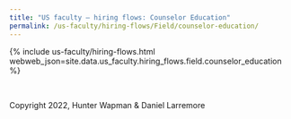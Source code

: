 ```yaml
---
title: "US faculty — hiring flows: Counselor Education"
permalink: /us-faculty/hiring-flows/Field/counselor-education/
---
```


{% include us-faculty/hiring-flows.html webweb_json=site.data.us_faculty.hiring_flows.field.counselor_education %}

<br>

Copyright 2022, Hunter Wapman & Daniel Larremore